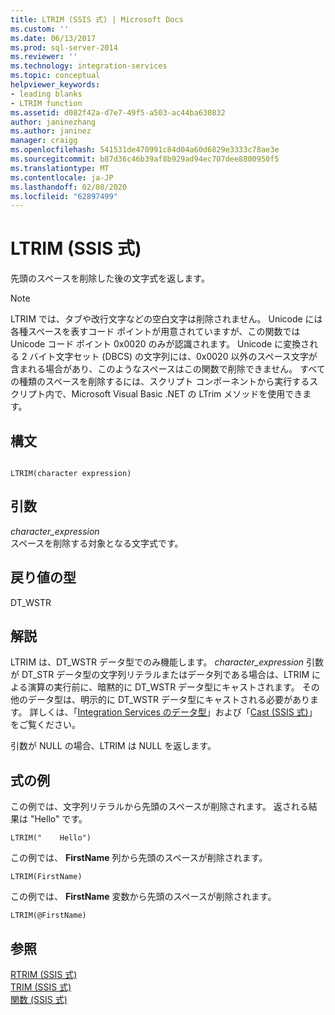 ```yaml
---
title: LTRIM (SSIS 式) | Microsoft Docs
ms.custom: ''
ms.date: 06/13/2017
ms.prod: sql-server-2014
ms.reviewer: ''
ms.technology: integration-services
ms.topic: conceptual
helpviewer_keywords:
- leading blanks
- LTRIM function
ms.assetid: d082f42a-d7e7-49f5-a503-ac44ba630832
author: janinezhang
ms.author: janinez
manager: craigg
ms.openlocfilehash: 541531de470991c84d04a60d6829e3333c78ae3e
ms.sourcegitcommit: b87d36c46b39af8b929ad94ec707dee8800950f5
ms.translationtype: MT
ms.contentlocale: ja-JP
ms.lasthandoff: 02/08/2020
ms.locfileid: "62897499"
---
```

# <a name="ltrim-ssis-expression"></a>LTRIM (SSIS 式)
  先頭のスペースを削除した後の文字式を返します。  
  
> [!NOTE]  
>  LTRIM では、タブや改行文字などの空白文字は削除されません。 Unicode には各種スペースを表すコード ポイントが用意されていますが、この関数では Unicode コード ポイント 0x0020 のみが認識されます。 Unicode に変換される 2 バイト文字セット (DBCS) の文字列には、0x0020 以外のスペース文字が含まれる場合があり、このようなスペースはこの関数で削除できません。 すべての種類のスペースを削除するには、スクリプト コンポーネントから実行するスクリプト内で、Microsoft Visual Basic .NET の LTrim メソッドを使用できます。  
  
## <a name="syntax"></a>構文  
  
```  
  
LTRIM(character expression)  
```  
  
## <a name="arguments"></a>引数  
 *character_expression*  
 スペースを削除する対象となる文字式です。  
  
## <a name="result-types"></a>戻り値の型  
 DT_WSTR  
  
## <a name="remarks"></a>解説  
 LTRIM は、DT_WSTR データ型でのみ機能します。 *character_expression* 引数が DT_STR データ型の文字列リテラルまたはデータ列である場合は、LTRIM による演算の実行前に、暗黙的に DT_WSTR データ型にキャストされます。 その他のデータ型は、明示的に DT_WSTR データ型にキャストされる必要があります。 詳しくは、「[Integration Services のデータ型](../data-flow/integration-services-data-types.md)」および「[Cast &#40;SSIS 式&#41;](cast-ssis-expression.md)」をご覧ください。  
  
 引数が NULL の場合、LTRIM は NULL を返します。  
  
## <a name="expression-examples"></a>式の例  
 この例では、文字列リテラルから先頭のスペースが削除されます。 返される結果は "Hello" です。  
  
```  
LTRIM("    Hello")  
```  
  
 この例では、 **FirstName** 列から先頭のスペースが削除されます。  
  
```  
LTRIM(FirstName)  
```  
  
 この例では、 **FirstName** 変数から先頭のスペースが削除されます。  
  
```  
LTRIM(@FirstName)  
```  
  
## <a name="see-also"></a>参照  
 [RTRIM &#40;SSIS 式&#41;](trim-ssis-expression.md)   
 [TRIM &#40;SSIS 式&#41;](trim-ssis-expression.md)   
 [関数 (SSIS 式)](functions-ssis-expression.md)  
  
  
